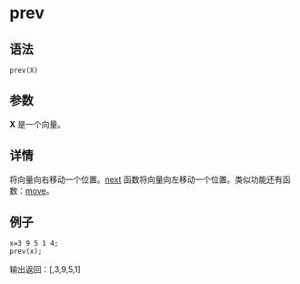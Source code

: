 # prev

## 语法

`prev(X)`

## 参数

**X** 是一个向量。

## 详情

将向量向右移动一个位置。[next](../n/next.md)
函数将向量向左移动一个位置。类似功能还有函数：[move](../m/move.md)。

## 例子

```
x=3 9 5 1 4;
prev(x);
```

输出返回：[,3,9,5,1]

